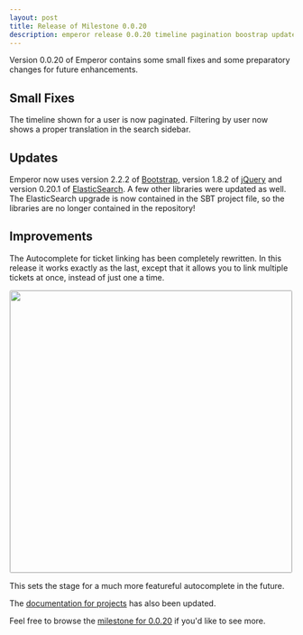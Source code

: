 ```yaml
---
layout: post
title: Release of Milestone 0.0.20
description: emperor release 0.0.20 timeline pagination boostrap update autocomplete
---
```


Version 0.0.20 of Emperor contains some small fixes and some preparatory changes
for future enhancements.

## Small Fixes

The timeline shown for a user is now paginated. Filtering by user now shows
a proper translation in the search sidebar.

## Updates

Emperor now uses version 2.2.2 of [Bootstrap](http://twitter.github.com/bootstrap/),
version 1.8.2 of [jQuery](http://jquery.com) and version 0.20.1 of
[ElasticSearch](http://www.elasticsearch.org).  A few other libraries were
updated as well.  The ElasticSearch upgrade is now contained in the SBT project
file, so the libraries are no longer contained in the repository!

## Improvements

The Autocomplete for ticket linking has been completely rewritten.  In this
release it works exactly as the last, except that it allows you to link
multiple tickets at once, instead of just one a time.

<a href="http://f.cl.ly/items/341G3U2j0Y42400N3V1k/Screen%20Shot%202012-12-24%20at%204.35.24%20PM.png"><img style="border: 1px solid #ccc; border-radius: 3px;" width="500px" src="http://f.cl.ly/items/341G3U2j0Y42400N3V1k/Screen%20Shot%202012-12-24%20at%204.35.24%20PM.png"></a>

This sets the stage for a much more featureful autocomplete in the future.

The [documentation for projects](https://emperorapp.atlassian.net/wiki/display/EMP/Projects)
has also been updated.

Feel free to browse the [milestone for 0.0.20](http://issues.emperorapp.com/ticket/EMP-185)
if you'd like to see more.